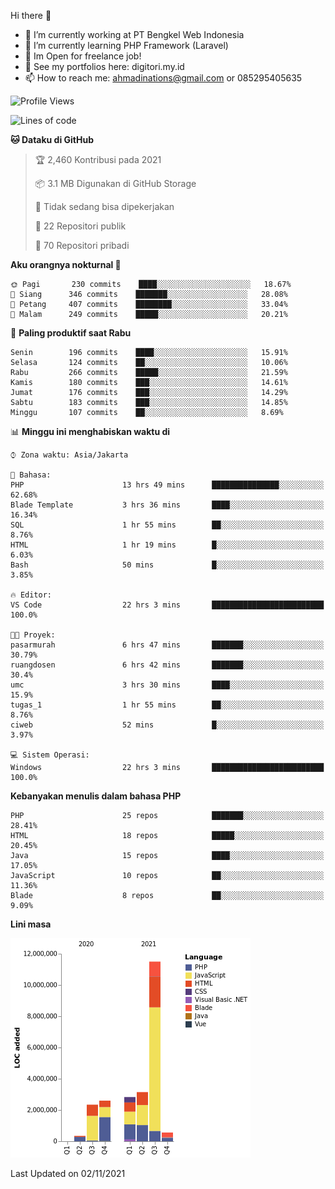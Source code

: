 Hi there 👋

- 🔭 I’m currently working at PT Bengkel Web Indonesia
- 🌱 I’m currently learning PHP Framework (Laravel)
- 📂 Im Open for freelance job!
- 🧷 See my portfolios here: digitori.my.id
- 📫 How to reach me: ahmadinations@gmail.com or 085295405635


<!--START_SECTION:waka-->
![Profile Views](http://img.shields.io/badge/Profil%20dilihat-5-blue)

![Lines of code](https://img.shields.io/badge/Sejak%20Hello%20World%20aku%20telah%20menulis-23.4%20million%20baris%20kode-blue)

**🐱 Dataku di GitHub** 

> 🏆 2,460 Kontribusi pada 2021
 > 
> 📦 3.1 MB Digunakan di GitHub Storage 
 > 
> 🚫 Tidak sedang bisa dipekerjakan
 > 
> 📜 22 Repositori publik 
 > 
> 🔑 70 Repositori pribadi  
 > 
**Aku orangnya nokturnal 🦉** 

```text
🌞 Pagi       230 commits    ████░░░░░░░░░░░░░░░░░░░░░   18.67% 
🌆 Siang      346 commits    ███████░░░░░░░░░░░░░░░░░░   28.08% 
🌃 Petang     407 commits    ████████░░░░░░░░░░░░░░░░░   33.04% 
🌙 Malam      249 commits    █████░░░░░░░░░░░░░░░░░░░░   20.21%

```
📅 **Paling produktif saat Rabu** 

```text
Senin        196 commits    ████░░░░░░░░░░░░░░░░░░░░░   15.91% 
Selasa       124 commits    ██░░░░░░░░░░░░░░░░░░░░░░░   10.06% 
Rabu         266 commits    █████░░░░░░░░░░░░░░░░░░░░   21.59% 
Kamis        180 commits    ███░░░░░░░░░░░░░░░░░░░░░░   14.61% 
Jumat        176 commits    ███░░░░░░░░░░░░░░░░░░░░░░   14.29% 
Sabtu        183 commits    ███░░░░░░░░░░░░░░░░░░░░░░   14.85% 
Minggu       107 commits    ██░░░░░░░░░░░░░░░░░░░░░░░   8.69%

```


📊 **Minggu ini menghabiskan waktu di** 

```text
⌚︎ Zona waktu: Asia/Jakarta

💬 Bahasa: 
PHP                      13 hrs 49 mins      ███████████████░░░░░░░░░░   62.68% 
Blade Template           3 hrs 36 mins       ████░░░░░░░░░░░░░░░░░░░░░   16.34% 
SQL                      1 hr 55 mins        ██░░░░░░░░░░░░░░░░░░░░░░░   8.76% 
HTML                     1 hr 19 mins        █░░░░░░░░░░░░░░░░░░░░░░░░   6.03% 
Bash                     50 mins             █░░░░░░░░░░░░░░░░░░░░░░░░   3.85%

🔥 Editor: 
VS Code                  22 hrs 3 mins       █████████████████████████   100.0%

🐱‍💻 Proyek: 
pasarmurah               6 hrs 47 mins       ███████░░░░░░░░░░░░░░░░░░   30.79% 
ruangdosen               6 hrs 42 mins       ███████░░░░░░░░░░░░░░░░░░   30.4% 
umc                      3 hrs 30 mins       ████░░░░░░░░░░░░░░░░░░░░░   15.9% 
tugas_1                  1 hr 55 mins        ██░░░░░░░░░░░░░░░░░░░░░░░   8.76% 
ciweb                    52 mins             █░░░░░░░░░░░░░░░░░░░░░░░░   3.97%

💻 Sistem Operasi: 
Windows                  22 hrs 3 mins       █████████████████████████   100.0%

```

**Kebanyakan menulis dalam bahasa PHP** 

```text
PHP                      25 repos            ███████░░░░░░░░░░░░░░░░░░   28.41% 
HTML                     18 repos            █████░░░░░░░░░░░░░░░░░░░░   20.45% 
Java                     15 repos            ████░░░░░░░░░░░░░░░░░░░░░   17.05% 
JavaScript               10 repos            ██░░░░░░░░░░░░░░░░░░░░░░░   11.36% 
Blade                    8 repos             ██░░░░░░░░░░░░░░░░░░░░░░░   9.09%

```


**Lini masa**

![Chart not found](https://raw.githubusercontent.com/MuhamadAhmadin/MuhamadAhmadin/master/charts/bar_graph.png) 


 Last Updated on 02/11/2021
<!--END_SECTION:waka-->
